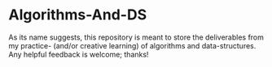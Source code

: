 # Algorithms-And-DS

As its name suggests, this repository is meant to store the deliverables from my practice- (and/or creative learning) of algorithms and data-structures. Any helpful feedback is welcome; thanks!
